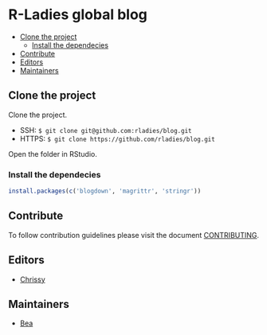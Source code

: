 # R-Ladies global blog

<!-- TOC depthFrom:2 depthTo:6 withLinks:1 updateOnSave:1 orderedList:0 -->

- [Clone the project](#clone-the-project)
	- [Install the dependecies](#install-the-dependecies)
- [Contribute](#contribute)
- [Editors](#editors)
- [Maintainers](#maintainers)

<!-- /TOC -->

## Clone the project

Clone the project.

- SSH: `$ git clone git@github.com:rladies/blog.git`
- HTTPS: `$ git clone https://github.com/rladies/blog.git`

Open the folder in RStudio.

### Install the dependecies

```r
install.packages(c('blogdown', 'magrittr', 'stringr'))
```

## Contribute

To follow contribution guidelines please visit the document [CONTRIBUTING](CONTRIBUTING.md).

## Editors

- [Chrissy](github.com/ChrisZasa)

## Maintainers

- [Bea](github.com/chucheria)
